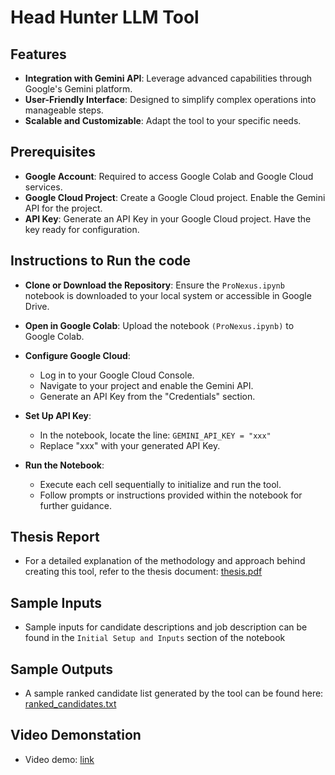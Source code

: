 # Head Hunter LLM Tool

## Features
* **Integration with Gemini API**: Leverage advanced capabilities through Google's Gemini platform.
* **User-Friendly Interface**: Designed to simplify complex operations into manageable steps.
* **Scalable and Customizable**: Adapt the tool to your specific needs.

## Prerequisites
* **Google Account**: Required to access Google Colab and Google Cloud services.
* **Google Cloud Project**: Create a Google Cloud project. Enable the Gemini API for the project.
* **API Key**: Generate an API Key in your Google Cloud project. Have the key ready for configuration.

## Instructions to Run the code
* **Clone or Download the Repository**: Ensure the ```ProNexus.ipynb``` notebook is downloaded to your local system or accessible in Google Drive.

* **Open in Google Colab**: Upload the notebook ```(ProNexus.ipynb)``` to Google Colab.

* **Configure Google Cloud**:

    - Log in to your Google Cloud Console.
    - Navigate to your project and enable the Gemini API.
    - Generate an API Key from the "Credentials" section.

* **Set Up API Key**:
   - In the notebook, locate the line: ```GEMINI_API_KEY = "xxx"```
   - Replace "xxx" with your generated API Key.
 
* **Run the Notebook**:

   - Execute each cell sequentially to initialize and run the tool.
   - Follow prompts or instructions provided within the notebook for further guidance.

## Thesis Report
* For a detailed explanation of the methodology and approach behind creating this tool, refer to the thesis document: [thesis.pdf](./Thesis.pdf)

## Sample Inputs
* Sample inputs for candidate descriptions and job description can be found in the ```Initial Setup and Inputs``` section of the notebook

## Sample Outputs
* A sample ranked candidate list generated by the tool can be found here: [ranked_candidates.txt](./ranked_candidates.txt)

## Video Demonstation
* Video demo: [link](https://drive.google.com/file/d/1PdFsQVe1U_buSMe0wWF4iEw2NzSY7QWe/view?usp=sharing)
